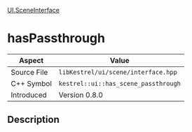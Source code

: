 [UI.SceneInterface](index)
# hasPassthrough
| Aspect | Value |
| --- | --- |
| Source File | `libKestrel/ui/scene/interface.hpp` |
| C++ Symbol | `kestrel::ui::has_scene_passthrough` |
| Introduced | Version 0.8.0 |
## Description

